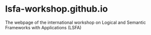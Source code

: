 # lsfa-workshop.github.io
The webpage of the international workshop on Logical and Semantic Frameworks with Applications (LSFA)

